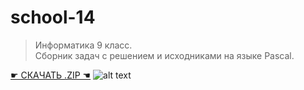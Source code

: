 # school-14
>Информатика 9 класс.  
Сборник задач с решением и исходниками на языке Pascal.
  
[☛ СКАЧАТЬ .ZIP ☚](https://github.com/ialeksii/school-14/archive/main.zip)
![alt text](https://avatars.mds.yandex.net/get-zen_doc/35845/pub_5dc6e7cc089979742c129874_5dc6f27e1b50cd22ca7adc24/scale_1200)
